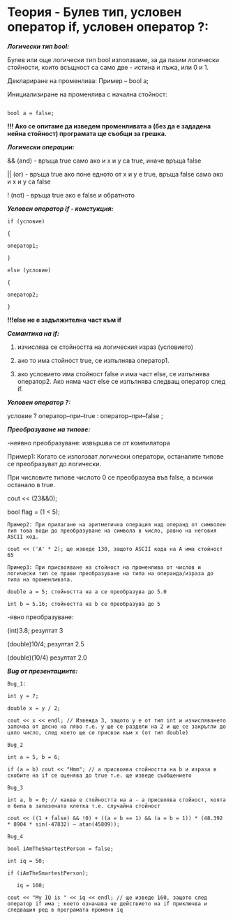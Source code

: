 # Теория - Булев тип, условен оператор if, условен оператор ?:

***Логически тип bool:***

Булев или още логически тип bool използваме, за да пазим логически стойности, които всъщност са само две - истина и лъжа, или 0 и 1.

Деклариране на променлива: Пример – bool a;

Инициализиране на променлива с начална стойност: 

```Пример:

bool a = false;
```

**!!! Ако се опитаме да изведем променливата а (без да е зададена нейна стойност) програмата ще съобщи за грешка.**


***Логически операции:***

&& (and) - връща true само ако и x и y са true, иначе връща false

|| (or) - връща true ако поне едното от x и y е true, връща false само ако и x и y са false

! (not) - връща true ако е false и обратното


***Условен оператор if - констукция:***

```
if (условие)

{

оператор1;
  
}

else (условие)

{

оператор2;
  
}
```

**!!!else не е задължителна част към if**

***Семантика на if:***

1. изчислява се стойността на логическия израз (условието)

2. ако то има стойност true, се изпълнява оператор1.

3. ако условието има стойност false и има част else, се изпълнява оператор2. Ако няма част else се изпълнява следващ оператор след if.

***Условен оператор ?:***

условие ? оператор–при–true : оператор–при–false ;


***Преобразуване на типове:***

-неявно преобразуване: извършва се от компилатора

Пример1: Когато се използват логически оператори, останалите типове се преобразуват до логически. 

При числовите типове числото 0 се преобразува във false, а всички останало в true.

cout << (23&&0); 

bool flag = (1 < 5);

```
Пример2: При прилагане на аритметична операция над операнд от символен тип това води до преобразуване на символа в число, равно на неговия ASCII код.

cout << ('A' * 2); ще изведе 130, защото ASCII кода на А има стойност 65
```

```
Пример3: При присвояване на стойност на променлива от числов и логически тип се прави преобразуване на типа на операнда/израза до типа на променливата.

double a = 5; стойността на а се преобразува до 5.0

int b = 5.16; стойността на b се преобразува до 5
```


-явно преобразуване:

(int)3.8; резултат 3

(double)10/4; резултат 2.5

(double)(10/4) резултат 2.0


***Bug от презентациите:***

```
Bug_1:

int y = 7;

double x = y / 2;

cout << x << endl; // Извежда 3, защото у е от тип int и изчисляването започва от дясно на ляво т.е. у ще се раздели на 2 и ще се закръгли до цяло число, след което ще се присвои към х (от тип double)
```


```
Bug_2

int a = 5, b = 6;

if (a = b) cout << "Hmm"; // а присвоява стойността на b и израза в скобите на if се оценява до true т.е. ще изведе съобщението
```


```
Bug_3

int a, b = 0; // каква е стойността на a - а присвоява стойност, коята е била в запазената клетка т.е. случайна стойност

cout << ((1 + false) && !0) + ((a = b == 1) && (a = b = 1)) * (48.392 * 8904 * sin(-47832) – atan(45809));
```


```
Bug_4

bool iAmTheSmartestPerson = false;

int iq = 50;

if (iAmTheSmartestPerson);

   iq = 160;
   
cout << "My IQ is " << iq << endl; // ще изведе 160, защото след оператор if има ; което означава че действието на if приключва и следващия ред в програмата променя iq
```

